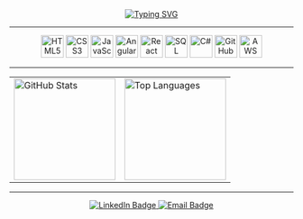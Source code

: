 <div align="center">
  <a href="https://git.io/typing-svg"><img src="https://readme-typing-svg.demolab.com?font=Fira+Code&pause=1000&color=8B4513&width=435&separator=%3C&lines=string+nome+%3D+%22Maria+Carolina%22%3B%3CConsole.WriteLine(nome)%3B" alt="Typing SVG" /></a>
</div>

---

<div align="center">
  <p>
    <img src="https://img.icons8.com/?size=100&id=78098&format=png&color=000000" alt="HTML5" width="40" height="40"/>
    <img src="https://img.icons8.com/?size=100&id=78095&format=png&color=000000" alt="CSS3" width="40" height="40"/>
    <img src="https://img.icons8.com/?size=100&id=78099&format=png&color=000000" alt="JavaScript" width="40" height="40"/>
    <img src="https://img.icons8.com/?size=100&id=36387&format=png&color=000000" alt="AngularJS" width="40" height="40"/>
    <img src="https://img.icons8.com/?size=100&id=0Da6k7SMq0hs&format=png&color=000000" alt="React" width="40" height="40"/>
    <img src="https://img.icons8.com/?size=100&id=77694&format=png&color=000000" alt="SQL" width="40" height="40"/>
    <img src="https://img.icons8.com/?size=100&id=Z5lGfGa07YxK&format=png&color=000000" alt="C#" width="40" height="40"/>
    <img src="https://img.icons8.com/?size=100&id=Pov8Es0m6ZHz&format=png&color=000000" alt="GitHub" width="40" height="40"/>
    <img src="https://img.icons8.com/?size=100&id=ch7vaHfrUfes&format=png&color=000000" alt="AWS" width="40" height="40"/>
  </p>
</div>

---

<div align="center">
  <table>
    <tr>
      <td>
        <img height="180em" src="https://github-readme-stats-sigma-seven.vercel.app/api?username=oblipix&show_icons=true&bg_color=EEDDCC&title_color=8B4513&text_color=white&icon_color=8B4513" alt="GitHub Stats" />
      </td>
      <td>
        <img height="180em" src="https://github-readme-stats-sigma-seven.vercel.app/api/top-langs/?username=oblipix&layout=compact&langs_count=7&bg_color=EEDDCC&title_color=8B4513&text_color=white&langs_colors=a0522d,c08552,d2b48c" alt="Top Languages" />
      </td>
    </tr>
  </table>
</div>

---

<div align="center">
  <a href="https://www.linkedin.com/in/mariacarolinalv/" target="_blank">
    <img src="https://img.shields.io/badge/-LinkedIn-D2B48C?style=for-the-badge&logo=linkedin&logoColor=white" alt="LinkedIn Badge" />
  </a>
  <a href="mailto:mariacarolinatech@gmail.com" target="_blank">
    <img src="https://img.shields.io/badge/-Email-D2B48C?style=for-the-badge&logo=gmail&logoColor=white" alt="Email Badge" />
  </a>
</div>
